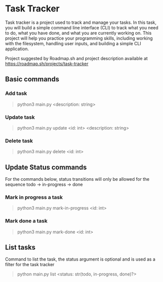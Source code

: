# Task Tracker

Task tracker is a project used to track and manage your tasks. In this task, you will build a simple command line interface (CLI) to track what you need to do, what you have done, and what you are currently working on. This project will help you practice your programming skills, including working with the filesystem, handling user inputs, and building a simple CLI application.

Project suggested by Roadmap.sh and project description available at https://roadmap.sh/projects/task-tracker

## Basic commands

### Add task
> python3 main.py <description: string>

### Update task
> python3 main.py update <id: int> <description: string>

### Delete task
> python3 main.py delete <id: int>

## Update Status commands
For the commands below, status transitions will only be allowed for the sequence todo -> in-progress -> done

### Mark in progress a task
> python3 main.py mark-in-progress <id: int>

### Mark done a task
> python3 main.py mark-done <id: int>

## List tasks
Command to list the task, the status argument is optional and is used as a filter for the task tracker

> python main.py list <status: str(todo, in-progress, done)?>
